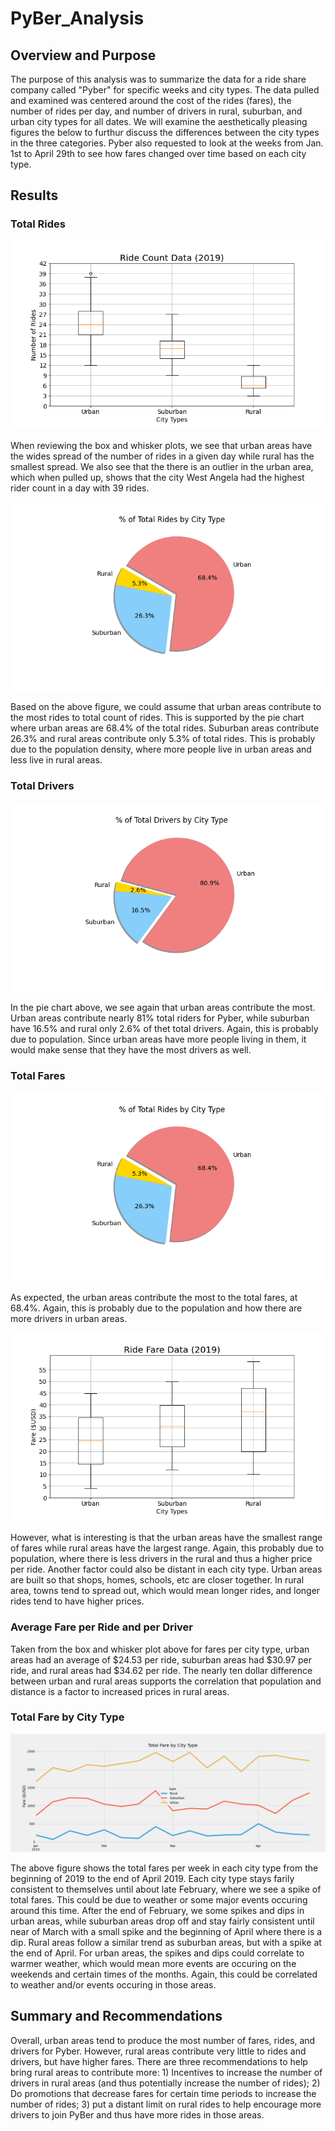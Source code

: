 # PyBer_Analysis

## Overview and Purpose 

The purpose of this analysis was to summarize the data for a ride share company called "Pyber" for specific weeks and city types. The data pulled and examined was centered around the cost of the rides (fares), the number of rides per day, and number of drivers in rural, suburban, and urban city types for all dates. We will examine the aesthetically pleasing figures the below to furthur discuss the differences between the city types in the three categories. Pyber also requested to look at the weeks from Jan. 1st to April 29th to see how fares changed over time based on each city type. 

## Results

### Total Rides 

![Box_and_whisker_ride_data](analysis/Fig2_Ride_Count_Box_Whisker.png)



When reviewing the box and whisker plots, we see that urban areas have the wides spread of the number of rides in a given day while rural has the smallest spread. We also see that the there is an outlier in the urban area, which when pulled up, shows that the city West Angela had the highest rider count in a day with 39 rides. 

![Totatl_Rides](analysis/Fig6_Total_Rides_Type.png)

Based on the above figure, we could assume that urban areas contribute to the most rides to total count of rides. This is supported by the pie chart where urban areas are 68.4% of the total rides. Suburban areas contribute 26.3% and rural areas contribute only 5.3% of total rides. This is probably due to the population density, where more people live in urban areas and less live in rural areas. 

### Total Drivers

![Total_Drivers](analysis/Fig7_Total_Drivers_Type.png) 

In the pie chart above, we see again that urban areas contribute the most. Urban areas contribute nearly 81% total riders for Pyber, while suburban have 16.5% and rural only 2.6% of thet total drivers. Again, this is probably due to population. Since urban areas have more people living in them, it would make sense that they have the most drivers as well. 

### Total Fares 

![Total_Fares](analysis/Fig6_Total_Rides_Type.png)

As expected, the urban areas contribute the most to the total fares, at 68.4%. Again, this is probably due to the population and how there are more drivers in urban areas. 

![Fares_Box_Whisker](analysis/Fig3_Fare_Box_Whisker.png)

However, what is interesting is that the urban areas have the smallest range of fares while rural areas have the largest range. Again, this probably due to population, where there is less drivers in the rural and thus a higher price per ride. Another factor could also be distant in each city type. Urban areas are built so that shops, homes, schools, etc are closer together. In rural area, towns tend to spread out, which would mean longer rides, and longer rides tend to have higher prices. 

### Average Fare per Ride and per Driver

Taken from the box and whisker plot above for fares per city type, urban areas had an average of $24.53 per ride, suburban areas had $30.97 per ride, and rural areas had $34.62 per ride. The nearly ten dollar difference between urban and rural areas supports the correlation that population and distance is a factor to increased prices in rural areas. 

### Total Fare by City Type 

![Total_Fare_Time](analysis/pyber_challenge.png) 

The above figure shows the total fares per week in each city type from the beginning of 2019 to the end of April 2019. Each city type stays farily consistent to themselves until about late February, where we see a spike of total fares. This could be due to weather or some major events occuring around this time. After the end of February, we some spikes and dips in urban areas, while suburban areas drop off and stay fairly consistent until near of March with a small spike and the beginning of April where there is a dip. Rural areas follow a similar trend as suburban areas, but with a spike at the end of April. For urban areas, the spikes and dips could correlate to warmer weather, which would mean more events are occuring on the weekends and certain times of the months. Again, this could be correlated to weather and/or events occuring in those areas. 

## Summary and Recommendations 

Overall, urban areas tend to produce the most number of fares, rides, and drivers for Pyber. However, rural areas contribute very little to rides and drivers, but have higher fares. There are three recommendations to help bring rural areas to contribute more: 1) Incentives to increase the number of drivers in rural areas (and thus potentially increase the number of rides); 2) Do promotions that decrease fares for certain time periods to increase the number of rides; 3) put a distant limit on rural rides to help encourage more drivers to join PyBer and thus have more rides in those areas. 
